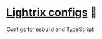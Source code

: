 # [Lightrix configs] 📐

Configs for esbuild and TypeScript

[Lightrix configs]: https://npmjs.org/@lightrix/config
